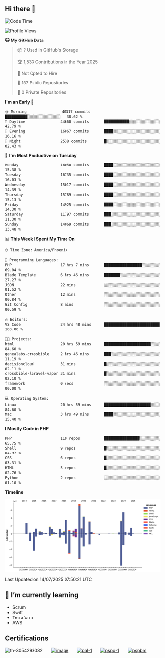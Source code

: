 ## Hi there 👋

<!--START_SECTION:waka-->
![Code Time](http://img.shields.io/badge/Code%20Time-11%2C367%20hrs%2017%20mins-blue)

![Profile Views](http://img.shields.io/badge/Profile%20Views-0-blue)

**🐱 My GitHub Data** 

> 📦 ? Used in GitHub's Storage 
 > 
> 🏆 1,533 Contributions in the Year 2025
 > 
> 🚫 Not Opted to Hire
 > 
> 📜 157 Public Repositories 
 > 
> 🔑 0 Private Repositories 
 > 
**I'm an Early 🐤** 

```text
🌞 Morning                40317 commits       ██████████░░░░░░░░░░░░░░░   38.62 % 
🌆 Daytime                44660 commits       ███████████░░░░░░░░░░░░░░   42.79 % 
🌃 Evening                16867 commits       ████░░░░░░░░░░░░░░░░░░░░░   16.16 % 
🌙 Night                  2538 commits        █░░░░░░░░░░░░░░░░░░░░░░░░   02.43 % 
```
📅 **I'm Most Productive on Tuesday** 

```text
Monday                   16050 commits       ████░░░░░░░░░░░░░░░░░░░░░   15.38 % 
Tuesday                  16735 commits       ████░░░░░░░░░░░░░░░░░░░░░   16.03 % 
Wednesday                15017 commits       ████░░░░░░░░░░░░░░░░░░░░░   14.39 % 
Thursday                 15789 commits       ████░░░░░░░░░░░░░░░░░░░░░   15.13 % 
Friday                   14925 commits       ████░░░░░░░░░░░░░░░░░░░░░   14.30 % 
Saturday                 11797 commits       ███░░░░░░░░░░░░░░░░░░░░░░   11.30 % 
Sunday                   14069 commits       ███░░░░░░░░░░░░░░░░░░░░░░   13.48 % 
```


📊 **This Week I Spent My Time On** 

```text
🕑︎ Time Zone: America/Phoenix

💬 Programming Languages: 
PHP                      17 hrs 7 mins       █████████████████░░░░░░░░   69.04 % 
Blade Template           6 hrs 46 mins       ███████░░░░░░░░░░░░░░░░░░   27.27 % 
JSON                     22 mins             ░░░░░░░░░░░░░░░░░░░░░░░░░   01.52 % 
Other                    12 mins             ░░░░░░░░░░░░░░░░░░░░░░░░░   00.84 % 
Git Config               8 mins              ░░░░░░░░░░░░░░░░░░░░░░░░░   00.59 % 

🔥 Editors: 
VS Code                  24 hrs 48 mins      █████████████████████████   100.00 % 

🐱‍💻 Projects: 
html                     20 hrs 59 mins      █████████████████████░░░░   84.60 % 
genealabs-crossbible     2 hrs 46 mins       ███░░░░░░░░░░░░░░░░░░░░░░   11.19 % 
decisioncloud            31 mins             █░░░░░░░░░░░░░░░░░░░░░░░░   02.11 % 
crossbible-laravel-vapor 31 mins             █░░░░░░░░░░░░░░░░░░░░░░░░   02.10 % 
framework                0 secs              ░░░░░░░░░░░░░░░░░░░░░░░░░   00.00 % 

💻 Operating System: 
Linux                    20 hrs 59 mins      █████████████████████░░░░   84.60 % 
Mac                      3 hrs 49 mins       ████░░░░░░░░░░░░░░░░░░░░░   15.40 % 
```

**I Mostly Code in PHP** 

```text
PHP                      119 repos           ████████████████░░░░░░░░░   65.75 % 
Shell                    9 repos             █░░░░░░░░░░░░░░░░░░░░░░░░   04.97 % 
CSS                      6 repos             █░░░░░░░░░░░░░░░░░░░░░░░░   03.31 % 
HTML                     5 repos             █░░░░░░░░░░░░░░░░░░░░░░░░   02.76 % 
Python                   2 repos             ░░░░░░░░░░░░░░░░░░░░░░░░░   01.10 % 
```



**Timeline**

![Lines of Code chart](https://raw.githubusercontent.com/mikebronner/mikebronner/master/assets/bar_graph.png)


 Last Updated on 14/07/2025 07:50:21 UTC
<!--END_SECTION:waka-->

<!--
**mikebronner/mikebronner** is a ✨ _special_ ✨ repository because its `README.md` (this file) appears on your GitHub profile.

Here are some ideas to get you started:

- 🔭 I’m currently working on ...
- 🌱 I’m currently learning ...
- 👯 I’m looking to collaborate on ...
- 🤔 I’m looking for help with ...
- 💬 Ask me about ...
- 📫 How to reach me: ...
- 😄 Pronouns: ...
- ⚡ Fun fact: ...
-->

## 🌱 I’m currently learning

- Scrum
- Swift
- Terraform
- AWS

## Certifications

![th-3054293082](https://user-images.githubusercontent.com/1791050/208267034-c5006f82-ae89-41eb-9478-7106c5aba070.jpg)
&nbsp;&nbsp;&nbsp;&nbsp;&nbsp;
[![image](https://images.credly.com/size/100x100/images/a2790314-008a-4c3d-9553-f5e84eb359ba/image.png)](https://www.credly.com/users/mike-bronner)
&nbsp;&nbsp;&nbsp;&nbsp;&nbsp;
[![pal-1](https://images.credly.com/size/100x100/images/78c772ee-6b3c-4348-ac66-58ac5a2cf581/image.png)](https://www.credly.com/users/mike-bronner)
&nbsp;&nbsp;&nbsp;&nbsp;&nbsp;
[![pspo-1](https://images.credly.com/size/100x100/images/591762c5-fae7-49c6-b326-e1756979928d/image.png)](https://www.credly.com/users/mike-bronner)
&nbsp;&nbsp;&nbsp;&nbsp;&nbsp;
[![pspbm](https://images.credly.com/size/100x100/images/55a21a78-59af-4294-810e-e4014e9ca1be/image.png)](https://www.credly.com/users/mike-bronner)
